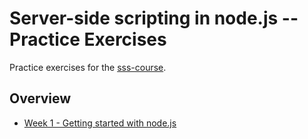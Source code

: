 # Server-side scripting in node.js -- Practice Exercises

Practice exercises for the [sss-course](https://github.com/CMDA/sss-course).

## Overview

* [Week 1 - Getting started with node.js](https://github.com/CMDA/sss-exercises/tree/master/exercise1)
